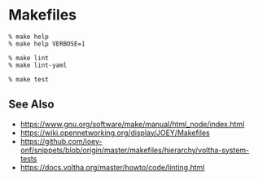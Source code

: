 # Makefiles

```shell
% make help
% make help VERBOSE=1

% make lint
% make lint-yaml

% make test
```

## See Also

- https://www.gnu.org/software/make/manual/html_node/index.html
- https://wiki.opennetworking.org/display/JOEY/Makefiles
- https://github.com/joey-onf/snippets/blob/origin/master/makefiles/hierarchy/voltha-system-tests
- https://docs.voltha.org/master/howto/code/linting.html
